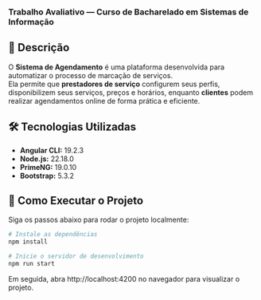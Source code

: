 ### Trabalho Avaliativo — Curso de Bacharelado em Sistemas de Informação

## 📘 Descrição

O **Sistema de Agendamento** é uma plataforma desenvolvida para automatizar o processo de marcação de serviços.  
Ela permite que **prestadores de serviço** configurem seus perfis, disponibilizem seus serviços, preços e horários, enquanto **clientes** podem realizar agendamentos online de forma prática e eficiente.

## 🛠️ Tecnologias Utilizadas

- **Angular CLI:** 19.2.3  
- **Node.js:** 22.18.0  
- **PrimeNG:** 19.0.10  
- **Bootstrap:** 5.3.2  

## 🚀 Como Executar o Projeto

Siga os passos abaixo para rodar o projeto localmente:

```bash
# Instale as dependências
npm install

# Inicie o servidor de desenvolvimento
npm run start
```
Em seguida, abra http://localhost:4200 no navegador para visualizar o projeto.
